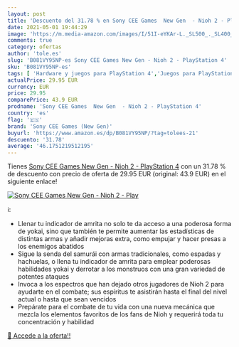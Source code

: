 ```yaml
---
layout: post
title: 'Descuento del 31.78 % en Sony CEE Games  New Gen  - Nioh 2 - Play'
date: 2021-05-01 19:44:29
image: 'https://m.media-amazon.com/images/I/51I-eYKAr-L._SL500_._SL400_.jpg'
comments: true
category: ofertas
author: 'tole.es'
slug: 'B081VY95NP-es Sony CEE Games New Gen - Nioh 2 - PlayStation 4'
sku: 'B081VY95NP-es'
tags: [ 'Hardware y juegos para PlayStation 4','Juegos para PlayStation 4','Videojuegos','playstation','sony cee games (new gen)', ]
actualPrice: 29.95 EUR
currency: EUR
price: 29.95
comparePrice: 43.9 EUR
prodname: 'Sony CEE Games  New Gen  - Nioh 2 - PlayStation 4'
country: 'es'
flag: '🇪🇸'
brand: 'Sony CEE Games (New Gen)'
buyurl: 'https://www.amazon.es/dp/B081VY95NP/?tag=tolees-21'
descuento: '31.78'
average: '46.1751219512195'
---
```


Tienes [Sony CEE Games  New Gen  - Nioh 2 - PlayStation 4](https://www.amazon.es/dp/B081VY95NP/?tag=tolees-21) con un 31.78 % de descuento con precio de oferta de 29.95 EUR (original: 43.9 EUR) en el siguiente enlace!

[![Sony CEE Games  New Gen  - Nioh 2 - Play](https://m.media-amazon.com/images/I/51I-eYKAr-L._SL500_._SL400_.jpg)](https://www.amazon.es/dp/B081VY95NP/?tag=tolees-21)

ℹ️:

- Llenar tu indicador de amrita no solo te da acceso a una poderosa forma de yokai, sino que también te permite aumentar las estadísticas de distintas armas y añadir mejoras extra, como empujar y hacer presas a los enemigos abatidos
- Sigue la senda del samurái con armas tradicionales, como espadas y hachuelas, o llena tu indicador de amrita para emplear poderosas habilidades yokai y derrotar a los monstruos con una gran variedad de potentes ataques
- Invoca a los espectros que han dejado otros jugadores de Nioh 2 para ayudarte en el combate; sus espíritus te asistirán hasta el final del nivel actual o hasta que sean vencidos
- Prepárate para el combate de tu vida con una nueva mecánica que mezcla los elementos favoritos de los fans de Nioh y requerirá toda tu concentración y habilidad

[🛒 Accede a la oferta!!](https://www.amazon.es/dp/B081VY95NP/?tag=tolees-21)
